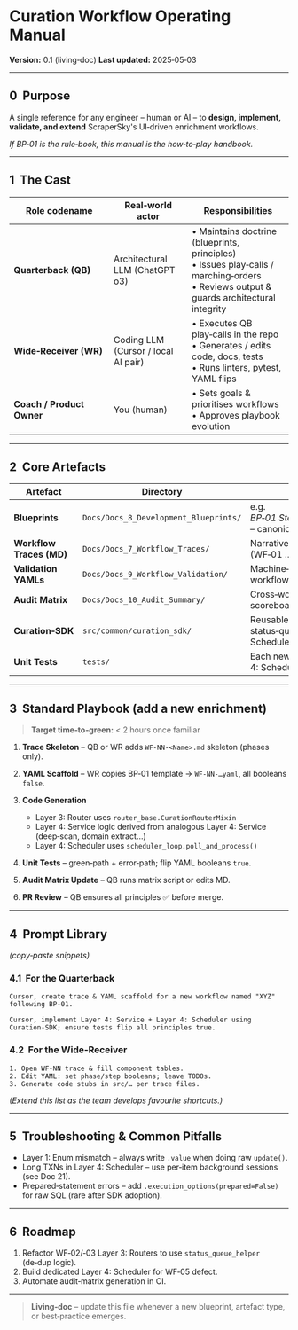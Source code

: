 # Curation Workflow Operating Manual

**Version:** 0.1 (living‑doc)
**Last updated:** 2025‑05‑03

---

## 0  Purpose

A single reference for any engineer – human or AI – to **design, implement, validate, and extend** ScraperSky's UI‑driven enrichment workflows.

*If BP‑01 is the rule‑book, this manual is the *how‑to‑play* handbook.*

---

## 1  The Cast

| Role codename             | Real‑world actor                    | Responsibilities                                                                                                                            |
| ------------------------- | ----------------------------------- | ------------------------------------------------------------------------------------------------------------------------------------------- |
| **Quarterback (QB)**      | Architectural LLM (ChatGPT o3)      | • Maintains doctrine (blueprints, principles)<br>• Issues play‑calls / marching‑orders<br>• Reviews output & guards architectural integrity |
| **Wide‑Receiver (WR)**    | Coding LLM (Cursor / local AI pair) | • Executes QB play‑calls in the repo<br>• Generates / edits code, docs, tests<br>• Runs linters, pytest, YAML flips                         |
| **Coach / Product Owner** | You (human)                         | • Sets goals & prioritises workflows<br>• Approves playbook evolution                                                                       |

---

## 2  Core Artefacts

| Artefact                 | Directory                             | Description                                                               |
| ------------------------ | ------------------------------------- | ------------------------------------------------------------------------- |
| **Blueprints**           | `Docs/Docs_8_Development_Blueprints/` | e.g. _BP‑01 Standard Curation Workflow_ – canonical phases & principles   |
| **Workflow Traces (MD)** | `Docs/Docs_7_Workflow_Traces/`        | Narrative + dependency tables (WF‑01 …)                                   |
| **Validation YAMLs**     | `Docs/Docs_9_Workflow_Validation/`    | Machine‑readable audit files per workflow                                 |
| **Audit Matrix**         | `Docs/Docs_10_Audit_Summary/`         | Cross‑workflow principle scoreboard                                       |
| **Curation‑SDK**         | `src/common/curation_sdk/`            | Reusable helpers (Layer 3: Router, status‑queue, Layer 4: Scheduler‑loop) |
| **Unit Tests**           | `tests/`                              | Each new Layer 4: Service / Layer 4: Scheduler has green tests            |

---

## 3  Standard Playbook (add a new enrichment)

> **Target time‑to‑green:** < 2 hours once familiar

1. **Trace Skeleton** – QB or WR adds `WF‑NN-<Name>.md` skeleton (phases only).
2. **YAML Scaffold** – WR copies BP‑01 template → `WF‑NN-…yaml`, all booleans `false`.
3. **Code Generation**

   - Layer 3: Router uses `router_base.CurationRouterMixin`
   - Layer 4: Service logic derived from analogous Layer 4: Service (deep‑scan, domain extract…)
   - Layer 4: Scheduler uses `scheduler_loop.poll_and_process()`

4. **Unit Tests** – green‑path + error‑path; flip YAML booleans `true`.
5. **Audit Matrix Update** – QB runs matrix script or edits MD.
6. **PR Review** – QB ensures all principles ✅ before merge.

---

## 4  Prompt Library

_(copy‑paste snippets)_

### 4.1  For the Quarterback

```text
Cursor, create trace & YAML scaffold for a new workflow named "XYZ" following BP‑01.
```

```text
Cursor, implement Layer 4: Service + Layer 4: Scheduler using Curation‑SDK; ensure tests flip all principles true.
```

### 4.2  For the Wide‑Receiver

```text
1. Open WF‑NN trace & fill component tables.
2. Edit YAML: set phase/step booleans; leave TODOs.
3. Generate code stubs in src/… per trace files.
```

_(Extend this list as the team develops favourite shortcuts.)_

---

## 5  Troubleshooting & Common Pitfalls

- Layer 1: Enum mismatch – always write `.value` when doing raw `update()`.
- Long TXNs in Layer 4: Scheduler – use per‑item background sessions (see Doc 21).
- Prepared‑statement errors – add `.execution_options(prepared=False)` for raw SQL (rare after SDK adoption).

---

## 6  Roadmap

1. Refactor WF‑02/‑03 Layer 3: Routers to use `status_queue_helper` (de‑dup logic).
2. Build dedicated Layer 4: Scheduler for WF‑05 defect.
3. Automate audit‑matrix generation in CI.

---

> **Living‑doc** – update this file whenever a new blueprint, artefact type, or best‑practice emerges.
